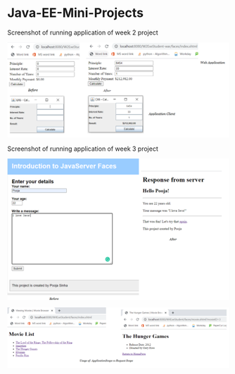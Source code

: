 # Java-EE-Mini-Projects
Screenshot of running application of week 2 project

![Screenshot of week2 before input data](week2ead.png)

Screenshot of running application of week 3 project

![Screenshot of week2 before input data](week3.png)

![Screenshot of week2 before input data](week4.png)
